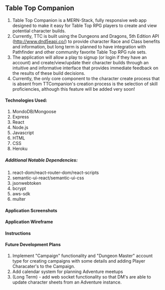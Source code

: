 ## Table Top Companion 

1. Table Top Companion is a MERN-Stack, fully responsive web app designed to make it easy for Table Top RPG players to create and view potential character builds.
2. Currently, TTC is built using the Dungeons and Dragons, 5th Edition API (http://www.dnd5eapi.co/) to provide character Race and Class benefits and information, but long term is planned to have integration with Pathfinder and other community favorite Table Top RPG rule sets.
3. The application will allow a play to signup (or login if they have an account) and create/view/update their character builds through an intuitive and informative interface that provides immediate feedback on the results of these build decisions.
4. Currently, the only core component to the character create process that is absent from TTCompanion's creation process is the selection of skill proficiencies, although this feature will be added very soon!


#### Technologies Used:

1. MondoDB/Mongoose
2. Express
3. React
4. Node.js
5. Javascript
6. HTML
7. CSS
8. Heroku

##### Additional Notable Dependencies:

1. react-dom/react-router-dom/react-scripts
2. semantic-ui-react/semantic-ui-css
3. jsonwebtoken
4. bcrypt
5. aws-sdk
6. multer


#### Application Screenshots


#### Application Wireframe


#### Instructions


#### Future Development Plans

1. Implement "Campaign" functionality and "Dungeon Master" account type for creating campaigns with some details and adding Player Characater's to the Campaign.
2. Add calendar system for planning Adventure meetups
3. (Long Term) - add web socket functionality so that DM's are able to update character sheets from an Adventure instance.